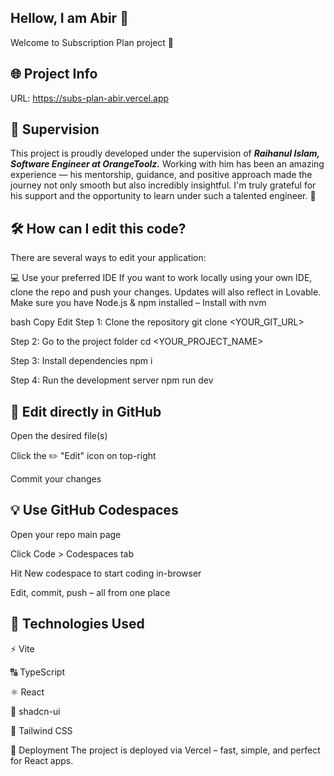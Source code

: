 ## Hellow, I am Abir 👋
Welcome to Subscription Plan project 🚀

## 🌐 Project Info
URL: https://subs-plan-abir.vercel.app

## 🧠 Supervision
This project is proudly developed under the supervision of _**Raihanul Islam, Software Engineer at OrangeToolz.**_
Working with him has been an amazing experience — his mentorship, guidance, and positive approach made the journey not only smooth but also incredibly insightful. I'm truly grateful for his support and the opportunity to learn under such a talented engineer. 🙌

## 🛠 How can I edit this code?
There are several ways to edit your application:

💻 Use your preferred IDE
If you want to work locally using your own IDE, clone the repo and push your changes. Updates will also reflect in Lovable.
Make sure you have Node.js & npm installed – Install with nvm

bash
Copy
Edit
 Step 1: Clone the repository
git clone <YOUR_GIT_URL>

 Step 2: Go to the project folder
cd <YOUR_PROJECT_NAME>

 Step 3: Install dependencies
npm i

 Step 4: Run the development server
npm run dev

## 📝 Edit directly in GitHub
Open the desired file(s)

Click the ✏️ "Edit" icon on top-right

Commit your changes

## 💡 Use GitHub Codespaces
Open your repo main page

Click Code > Codespaces tab

Hit New codespace to start coding in-browser

Edit, commit, push – all from one place

## 🧩 Technologies Used
⚡ Vite

🔠 TypeScript

⚛️ React

🎨 shadcn-ui

💨 Tailwind CSS

🚀 Deployment
The project is deployed via Vercel – fast, simple, and perfect for React apps.
